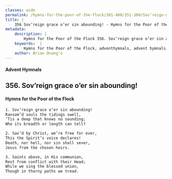 ```yaml
---
classes: wide
permalink: /hymns-for-the-poor-of-the-flock/301-400/351-360/Sov’reign-grace-o’er-sin-abounding!/
title: |
    356 Sov’reign grace o’er sin abounding! - Hymns for the Poor of the Flock
metadata:
    description: |
        Hymns for the Poor of the Flock 356. Sov’reign grace o’er sin abounding!. Sov’reign grace o’er sin abounding! Ransom’d souls the tidings swell,  ’Tis a deep that knows no sounding;  Who its breadth or length can tell? 
    keywords:  |
        Hymns for the Poor of the Flock, adventhymnals, advent hymnals, Sov’reign grace o’er sin abounding!, Sov’reign grace o’er sin abounding!, 
    author: Brian Onang'o
---
```


#### Advent Hymnals
## 356. Sov’reign grace o’er sin abounding!
####  Hymns for the Poor of the Flock

```txt
1. Sov’reign grace o’er sin abounding!
Ransom’d souls the tidings swell, 
’Tis a deep that knows no sounding; 
Who its breadth or length can tell?

2. Sav’d by Christ, we’re free for ever,
This the Spirit’s voice declares! 
Death, nor hell, nor sin shall sever, 
Jesus from the chosen heirs.

3. Saints above, in His communion,
Rest from conflict with their Head; 
While we sing the blessed union, 
Though in thorny paths we tread.
```